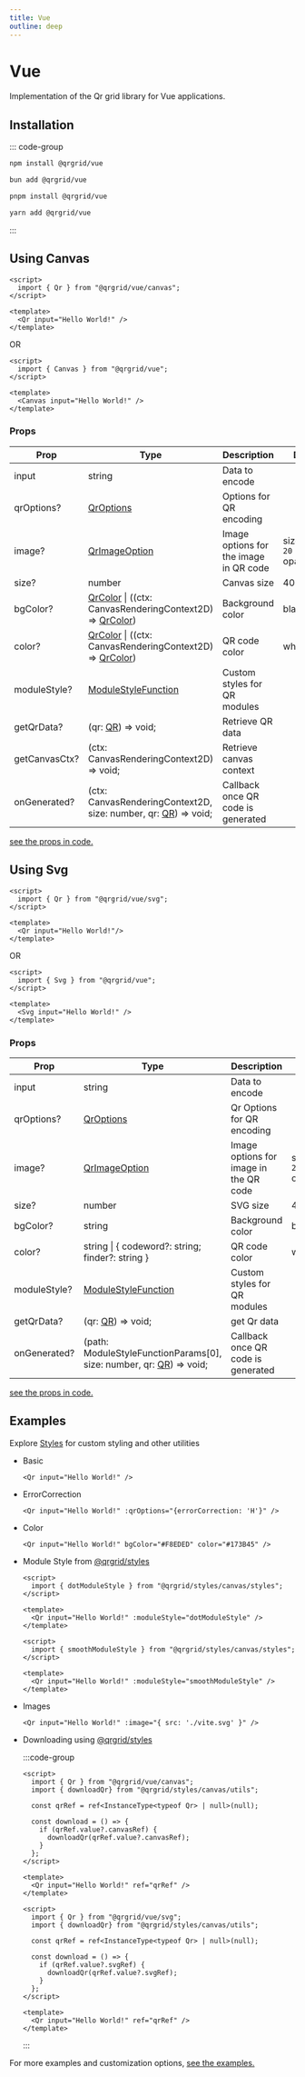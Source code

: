 ```yaml
---
title: Vue
outline: deep
---
```


# Vue

Implementation of the Qr grid library for Vue applications.

## Installation

::: code-group

```sh [npm]
npm install @qrgrid/vue
```

```sh [bun]
bun add @qrgrid/vue
```

```sh [pnpm]
pnpm install @qrgrid/vue
```

```sh [yarn]
yarn add @qrgrid/vue
```

:::

## Using Canvas

```vue
<script>
  import { Qr } from "@qrgrid/vue/canvas";
</script>

<template>
  <Qr input="Hello World!" />
</template>
```

OR

```vue
<script>
  import { Canvas } from "@qrgrid/vue";
</script>

<template>
  <Canvas input="Hello World!" />
</template>
```

### Props

| Prop        | Type                                                        | Description    | Default               |
| ----------- | ----------------------------------------------------------- | -------------- | --------------------- |
| input       | string                                                      | Data to encode |                       |
| qrOptions?  | [QrOptions](https://github.com/yadav-saurabh/qrGrid/blob/main/packages/core/src/qr.ts#L47-L49) | Options for QR encoding |     |
| image?      | [QrImageOption](https://github.com/yadav-saurabh/qrGrid/blob/main/packages/vue/src/canvas/types.ts#L29-L33) | Image options for the image in QR code | sizePercent: `20` <br> opacity: `1`  |
| size?        | number                                                      | Canvas size |  400   |
| bgColor?     | [QrColor](https://github.com/yadav-saurabh/qrGrid/blob/main/packages/vue/src/canvas/types.ts#L22) \| ((ctx: CanvasRenderingContext2D) => [QrColor]((https://github.com/yadav-saurabh/qrGrid/blob/main/packages/vue/src/canvas/types.ts#L22)))     | Background color | black   |
| color?       | [QrColor](https://github.com/yadav-saurabh/qrGrid/blob/main/packages/vue/src/canvas/types.ts#L22) \| ((ctx: CanvasRenderingContext2D) => [QrColor]((https://github.com/yadav-saurabh/qrGrid/blob/main/packages/vue/src/canvas/types.ts#L22)))     | QR code color |  white   |
| moduleStyle?        | [ModuleStyleFunction](https://github.com/yadav-saurabh/qrGrid/blob/main/packages/vue/src/canvas/types.ts#L10-L14)               | Custom styles for QR modules |    |
| getQrData?        | (qr: [QR](./core#properties)) => void;               | Retrieve QR data |     |
| getCanvasCtx?        | (ctx: CanvasRenderingContext2D) => void;               | Retrieve canvas context |     |
| onGenerated?        | (ctx: CanvasRenderingContext2D, size: number, qr: [QR](./core#properties)) => void;               | Callback once QR code is generated |     |

[see the props in code.](https://github.com/yadav-saurabh/qrGrid/blob/main/packages/vue/src/canvas/types.ts#L38-L49)

## Using Svg

```vue
<script>
  import { Qr } from "@qrgrid/vue/svg";
</script>

<template>
  <Qr input="Hello World!"/>
</template>
```

OR

```vue
<script>
  import { Svg } from "@qrgrid/vue";
</script>

<template>
  <Svg input="Hello World!" />
</template>
```

### Props

| Prop        | Type                                                        | Description    | Default               |
| ----------- | ----------------------------------------------------------- | -------------- | --------------------- |
| input       | string                                                      | Data to encode |                       |
| qrOptions?  | [QrOptions](https://github.com/yadav-saurabh/qrGrid/blob/main/packages/core/src/qr.ts#L47-L49) | Qr Options for QR encoding |     |
| image?      | [QrImageOption](https://github.com/yadav-saurabh/qrGrid/blob/main/packages/vue/src/svg/types.ts#L21-L25) | Image options for image in the QR code | sizePercent: `20` <br> opacity: `1`  |
| size?        | number                                                      | SVG size |  400   |
| bgColor?     | string                                                      | Background color | black   |
| color?       | string \| \{ codeword?: string; finder?: string \}  | QR code color            |  white   |
| moduleStyle? | [ModuleStyleFunction](https://github.com/yadav-saurabh/qrGrid/blob/main/packages/vue/src/svg/types.ts#L10-L14)               | Custom styles for QR modules |    |
| getQrData?    | (qr: [QR](./core#properties)) => void;               | get Qr data |     |
| onGenerated?  | (path: ModuleStyleFunctionParams[0], size: number, qr: [QR](./core#properties))  => void; | Callback once QR code is generated |     |

[see the props in code.](https://github.com/yadav-saurabh/qrGrid/blob/main/packages/vue/src/svg/types.ts#L30-L44)

## Examples

Explore [Styles](./styles) for custom styling and other utilities

- Basic

  ```vue
  <Qr input="Hello World!" />
  ```

- ErrorCorrection

  ```vue
  <Qr input="Hello World!" :qrOptions="{errorCorrection: 'H'}" />
  ```

- Color

  ```vue
  <Qr input="Hello World!" bgColor="#F8EDED" color="#173B45" />
  ```

- Module Style from [@qrgrid/styles](https://www.npmjs.com/package/@qrgrid/styles)

  ```vue
  <script>
    import { dotModuleStyle } from "@qrgrid/styles/canvas/styles";
  </script>

  <template>
    <Qr input="Hello World!" :moduleStyle="dotModuleStyle" />
  </template>

  ```

  ```vue
  <script>
    import { smoothModuleStyle } from "@qrgrid/styles/canvas/styles";
  </script>

  <template>
    <Qr input="Hello World!" :moduleStyle="smoothModuleStyle" />
  </template>
  ```

- Images

  ```vue
  <Qr input="Hello World!" :image="{ src: './vite.svg' }" />
  ```

- Downloading using [@qrgrid/styles](https://www.npmjs.com/package/@qrgrid/styles)

  :::code-group

  ```vue [Canvas]
  <script>
    import { Qr } from "@qrgrid/vue/canvas";
    import { downloadQr} from "@qrgrid/styles/canvas/utils";

    const qrRef = ref<InstanceType<typeof Qr> | null>(null);

    const download = () => {
      if (qrRef.value?.canvasRef) {
        downloadQr(qrRef.value?.canvasRef);
      }
    };
  </script>
  
  <template>
    <Qr input="Hello World!" ref="qrRef" />
  </template>
  ```

  ```vue [Svg]
  <script>
    import { Qr } from "@qrgrid/vue/svg";
    import { downloadQr} from "@qrgrid/styles/canvas/utils";

    const qrRef = ref<InstanceType<typeof Qr> | null>(null);

    const download = () => {
      if (qrRef.value?.svgRef) {
        downloadQr(qrRef.value?.svgRef);
      }
    };
  </script>
  
  <template>
    <Qr input="Hello World!" ref="qrRef" />
  </template>
  ```

  :::

For more examples and customization options, [see the examples.](https://github.com/yadav-saurabh/qrGrid/tree/main/examples/vue/)
